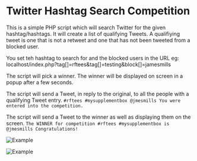 # Twitter Hashtag Search Competition

This is a simple PHP script which will search Twitter for the given hashtag/hashtags. It will create a list of qualifying Tweets. A qualifiying
tweet is one that is not a retweet and one that has not been tweeted from a blocked user.

You set teh hashtag to search for and the blocked users in the URL
eg: localhost/index.php?tag[]=rftees&tag[]=testing&block[]=jamesmills

The script will pick a winner. The winner will be displayed on screen in a popup after a few seconds.

The script will send a Tweet, in reply to the original, to all the people with a qualifying Tweet entry.
```#rftees #mysupplementbox @jmesmills You were entered into the competition.```

The script will send a Tweet to the winner as well as displaying them on the screen.
```The WINNER for competition #rftees #mysupplementbox is @jmesmills Congratulations!```

![Example](https://raw.github.com/Refresh-Teesside/Hashtag-Search/master/assets/example/hashtag_one.png)

![Example](https://raw.github.com/Refresh-Teesside/Hashtag-Search/master/assets/example/hashtag_two.png)

